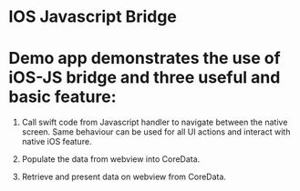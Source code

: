 # IOS Javascript Bridge 

# Demo app demonstrates the use of iOS-JS bridge and three useful and basic feature:

1) Call swift code from Javascript handler to navigate between the native screen. Same behaviour can be used for all UI actions and interact with native iOS feature.

2) Populate the data from webview into CoreData.

3) Retrieve and present data on webview from CoreData.
